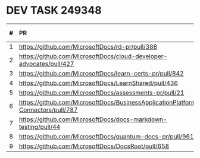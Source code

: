 # DEV TASK 249348

| # | PR | Build Status | Build Report |
|:---:|:---|:---:|:---:|
| 1 | https://github.com/MicrosoftDocs/rd-pr/pull/388 | Warnings | [report](https://opbuildstorageprod.blob.core.windows.net/report/2020%5C7%5C9%5C749ee673-7e40-a548-bc50-f5dbe8faa085%5CPullRequest%5C202007090821014588-388%5Cworkflow_report.html?sv=2016-05-31&sr=b&sig=Lxe6r5eo4X6mekrN434r7Mn7Pg1v%2FjhBSt930sWQtLk%3D&st=2020-07-09T08%3A16%3A31Z&se=2020-08-09T08%3A21%3A31Z&sp=r) |
| 2 | https://github.com/MicrosoftDocs/cloud-developer-advocates/pull/427 | Errors | [report](https://opbuildstorageprod.blob.core.windows.net/report/2020%5C7%5C9%5C0d08eb89-305e-92bb-9d56-f2e149204cb4%5CPullRequest%5C202007090821101330-427%5Cworkflow_report.html?sv=2016-05-31&sr=b&sig=8hjz7pf3J9Z6T38kj7f5sxaBMlXYwwJmr%2BIshlsB9Pc%3D&st=2020-07-09T08%3A16%3A38Z&se=2020-08-09T08%3A21%3A38Z&sp=r) |
| 3 | https://github.com/MicrosoftDocs/learn-certs-pr/pull/842 | Warnings | [report](https://opbuildstorageprod.blob.core.windows.net/report/2020%5C7%5C9%5Ca71f7788-a020-191e-9a14-c3d7c0a3b27b%5CPullRequest%5C202007090821106858-842%5Cworkflow_report.html?sv=2016-05-31&sr=b&sig=si7pPUraBM67vIHCPlX9W7b4VUggXXiwcpNv4zTq7Bc%3D&st=2020-07-09T08%3A16%3A48Z&se=2020-08-09T08%3A21%3A48Z&sp=r) |
| 4 | https://github.com/MicrosoftDocs/LearnShared/pull/436 | Warnings | [report](https://opbuildstorageprod.blob.core.windows.net/report/2020%5C7%5C9%5Ceea2c1e3-6e6e-440a-e812-5d57ec7338e9%5CPullRequest%5C202007090821145116-436%5Cworkflow_report.html?sv=2016-05-31&sr=b&sig=is9J3WP%2Bw1ZegM7zbLNlWTubRiSL5IePy2427Dv5uUM%3D&st=2020-07-09T08%3A17%3A04Z&se=2020-08-09T08%3A22%3A04Z&sp=r) |
| 5 | https://github.com/MicrosoftDocs/assessments-pr/pull/21 | Succeeded | [report](https://opbuildstorageprod.blob.core.windows.net/report/2020%5C7%5C9%5C68618402-803c-3b36-6e59-bf0f55aef3da%5CPullRequest%5C202007090821195814-21%5Cworkflow_report.html?sv=2016-05-31&sr=b&sig=z7tNsxkNC93kM%2BA9oPbVElY%2B80IwoiGLxUPuTf4DMsk%3D&st=2020-07-09T08%3A16%3A46Z&se=2020-08-09T08%3A21%3A46Z&sp=r) |
| 6 | https://github.com/MicrosoftDocs/BusinessApplicationPlatform-Connectors/pull/787 | Warnings | [report](https://opbuildstorageprod.blob.core.windows.net/report/2020%5C7%5C9%5Cbc0c5365-99e4-e4b5-8b88-a420378a0e59%5CPullRequest%5C202007090821257822-787%5Cworkflow_report.html?sv=2016-05-31&sr=b&sig=hFoxD8a%2Fn7IPLb7rFc5IhP12FUw%2BnvATZOVOK3e5CgA%3D&st=2020-07-09T08%3A17%3A09Z&se=2020-08-09T08%3A22%3A09Z&sp=r) |
| 7 | https://github.com/MicrosoftDocs/docs-markdown-testing/pull/44 | Warnings | [report](https://opbuildstorageprod.blob.core.windows.net/report/2020%5C7%5C9%5C98ed341e-aff8-100b-e666-5d404bd8eb79%5CPullRequest%5C202007090821285189-44%5Cworkflow_report.html?sv=2016-05-31&sr=b&sig=CJ9h0clIxrT6LfTaxgDR0ihOhHwrqErnWfIkwTztccc%3D&st=2020-07-09T08%3A17%3A14Z&se=2020-08-09T08%3A22%3A14Z&sp=r) |
| 8 | https://github.com/MicrosoftDocs/quantum-docs-pr/pull/961 | Warnings | [report](https://opbuildstorageprod.blob.core.windows.net/report/2020%5C7%5C9%5C509346e3-2203-7eb3-98f8-84fb7fa5518f%5CPullRequest%5C202007090821336221-961%5Cworkflow_report.html?sv=2016-05-31&sr=b&sig=t0qH92qyNZ7Cc8kewNnLfD2mIVJnOjRcJ2I2CsNT2uk%3D&st=2020-07-09T08%3A17%3A31Z&se=2020-08-09T08%3A22%3A31Z&sp=r) |
| 9 | https://github.com/MicrosoftDocs/DocsRoot/pull/658 | Warnings | [report](https://opbuildstorageprod.blob.core.windows.net/report/2020%5C7%5C9%5C7b7f57db-2dd1-a701-184f-39f107207a99%5CPullRequest%5C202007090821401770-658%5Cworkflow_report.html?sv=2016-05-31&sr=b&sig=jh4Uxykcrehjxxxi8KTQnQOR1Y46qME82aftUJkYiUY%3D&st=2020-07-09T08%3A17%3A29Z&se=2020-08-09T08%3A22%3A29Z&sp=r) |
